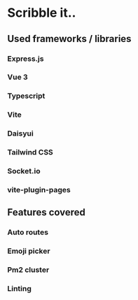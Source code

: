 # Scribble it..

## Used frameworks / libraries 
### Express.js
### Vue 3
### Typescript
### Vite
### Daisyui
### Tailwind CSS
### Socket.io
### vite-plugin-pages

## Features covered
### Auto routes
### Emoji picker
### Pm2 cluster
### Linting